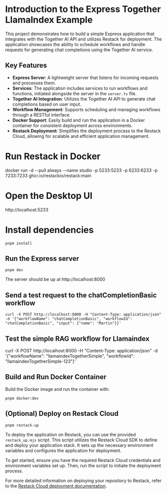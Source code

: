 # Introduction to the Express Together LlamaIndex Example

This project demonstrates how to build a simple Express application that integrates with the Together AI API and utilizes Restack for deployment. The application showcases the ability to schedule workflows and handle requests for generating chat completions using the Together AI service.

## Key Features

- **Express Server**: A lightweight server that listens for incoming requests and processes them.
- **Services**: The application includes services to run workflows and functions, initiated alongside the server in the `server.ts` file.
- **Together AI Integration**: Utilizes the Together AI API to generate chat completions based on user input.
- **Workflow Management**: Supports scheduling and managing workflows through a RESTful interface.
- **Docker Support**: Easily build and run the application in a Docker container for consistent deployment across environments.
- **Restack Deployment**: Simplifies the deployment process to the Restack Cloud, allowing for scalable and efficient application management.

# Run Restack in Docker

docker run -d --pull always --name studio -p 5233:5233 -p 6233:6233 -p 7233:7233 ghcr.io/restackio/restack:main

# Open the Desktop UI

http://localhost:5233

# Install dependencies

```
pnpm install
```

## Run the Express server

```
pnpm dev
```

The server should be up at http://localhost:8000

## Send a test request to the chatCompletionBasic workflow

```
curl -X POST http://localhost:8000 -H "Content-Type: application/json" -d '{"workflowName": "chatCompletionBasic", "workflowId": "chatCompletionBasic", "input": {"name": "Martin"}}'
```

## Test the simple RAG workflow for Llamaindex

curl -X POST http://localhost:8000 -H "Content-Type: application/json" -d '{"workflowName": "llamaindexTogetherSimple", "workflowId": "llamaindexTogetherSimple-123"}'

## Build and Run Docker Container

Build the Docker image and run the container with:

```
pnpm docker:dev
```

## (Optional) Deploy on Restack Cloud

```
pnpm restack-up
```

To deploy the application on Restack, you can use the provided `restack_up.mjs` script. This script utilizes the Restack Cloud SDK to define and deploy your application stack. It sets up the necessary environment variables and configures the application for deployment.

To get started, ensure you have the required Restack Cloud credentials and environment variables set up. Then, run the script to initiate the deployment process.

For more detailed information on deploying your repository to Restack, refer to the [Restack Cloud deployment documentation](https://docs.restack.io/restack-cloud/deployrepo).

```

```
